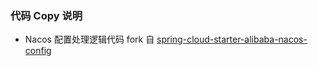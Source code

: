 ### 代码 Copy 说明

- Nacos 配置处理逻辑代码 fork
  自 [spring-cloud-starter-alibaba-nacos-config](https://github.com/alibaba/spring-cloud-alibaba/tree/2022.x/spring-cloud-alibaba-starters/spring-cloud-starter-alibaba-nacos-config)